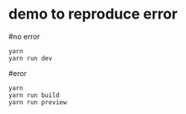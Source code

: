 # demo to reproduce error

#no error
```
yarn
yarn run dev
```


#eror
```
yarn
yarn run build
yarn run preview
```
